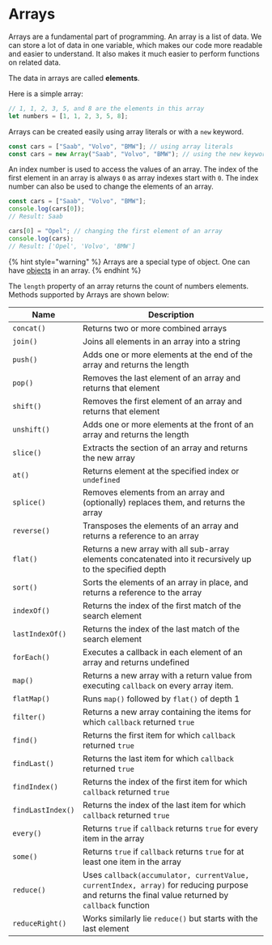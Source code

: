 # Arrays

Arrays are a fundamental part of programming. An array is a list of data. We can store a lot of data in one variable, which makes our code more readable and easier to understand. It also makes it much easier to perform functions on related data.

The data in arrays are called **elements**.

Here is a simple array:

```javascript
// 1, 1, 2, 3, 5, and 8 are the elements in this array
let numbers = [1, 1, 2, 3, 5, 8];
```

Arrays can be created easily using array literals or with a `new` keyword.&#x20;

```javascript
const cars = ["Saab", "Volvo", "BMW"]; // using array literals
const cars = new Array("Saab", "Volvo", "BMW"); // using the new keyword
```

An index number is used to access the values of an array.  The index of the first element in an array is always `0` as array indexes start with `0`. The index number can also be used to change the elements of an array.

```javascript
const cars = ["Saab", "Volvo", "BMW"];
console.log(cars[0]); 
// Result: Saab

cars[0] = "Opel"; // changing the first element of an array
console.log(cars);
// Result: ['Opel', 'Volvo', 'BMW']
```

{% hint style="warning" %}
Arrays are a special type of object.  One can have [objects](../objects/) in an array.
{% endhint %}

&#x20;The `length` property of an array returns the count of numbers elements.  Methods supported by Arrays are shown below:

| Name              | Description                                                                                                                                       |
| ----------------- | ------------------------------------------------------------------------------------------------------------------------------------------------- |
| `concat()`        | Returns two or more combined arrays                                                                                                               |
| `join()`          | Joins all elements in an array into a string                                                                                                      |
| `push()`          | Adds one or more elements at the end of the array and returns the length                                                                          |
| `pop()`           | Removes the last element of an array and returns that element                                                                                     |
| `shift()`         | Removes the first element of an array and returns that element                                                                                    |
| `unshift()`       | Adds one or more elements at the front of an array and returns the length                                                                         |
| `slice()`         | Extracts the section of an array and returns the new array                                                                                        |
| `at()`            | Returns element at the specified index or `undefined`                                                                                             |
| `splice()`        | Removes elements from an array and (optionally) replaces them, and returns the array                                                              |
| `reverse()`       | Transposes the elements of an array and returns a reference to an array                                                                           |
| `flat()`          | Returns a new array with all sub-array elements concatenated into it recursively up to the specified depth                                        |
| `sort()`          | Sorts the elements of an array in place, and returns a reference to the array                                                                     |
| `indexOf()`       | Returns the index of the first match of the search element                                                                                        |
| `lastIndexOf()`   | Returns the index of the last match of the search element                                                                                         |
| `forEach()`       | Executes a callback in each element of an array and returns undefined                                                                             |
| `map()`           | Returns a new array with a return value from executing `callback` on every array item.                                                            |
| `flatMap()`       | Runs `map()` followed by `flat()` of depth 1                                                                                                      |
| `filter()`        | Returns a new array containing the items for which `callback` returned `true`                                                                     |
| `find()`          | Returns the first item for which `callback` returned `true`                                                                                       |
| `findLast()`      | Returns the last item for which `callback` returned `true`                                                                                        |
| `findIndex()`     | Returns the index of the first item for which `callback` returned `true`                                                                          |
| `findLastIndex()` | Returns the index of the last item for which `callback` returned `true`                                                                           |
| `every()`         | Returns `true` if `callback` returns `true` for every item in the array                                                                           |
| `some()`          | Returns `true` if `callback` returns `true` for at least one item in the array                                                                    |
| `reduce()`        | Uses `callback(accumulator, currentValue, currentIndex, array)` for reducing purpose and returns the final value returned by `callback` function  |
| `reduceRight()`   | Works similarly lie `reduce()` but starts with the last element                                                                                   |

